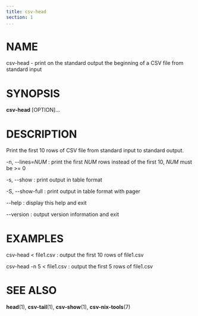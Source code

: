 ```yaml
---
title: csv-head
section: 1
...
```


# NAME #

csv-head - print on the standard output the beginning of a CSV file from standard input

# SYNOPSIS #

**csv-head** [OPTION]...

# DESCRIPTION #

Print the first 10 rows of CSV file from standard input to standard output.

-n, --lines=*NUM*
:   print the first *NUM* rows instead of the first 10, *NUM* must be >= 0

-s, --show
:   print output in table format

-S, --show-full
:   print output in table format with pager

--help
:   display this help and exit

--version
:   output version information and exit

# EXAMPLES #

csv-head < file1.csv
:   output the first 10 rows of file1.csv

csv-head -n 5 < file1.csv
:   output the first 5 rows of file1.csv

# SEE ALSO #

**head**(1), **csv-tail**(1), **csv-show**(1), **csv-nix-tools**(7)
